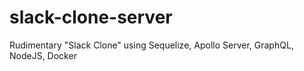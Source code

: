 # slack-clone-server
Rudimentary "Slack Clone" using Sequelize, Apollo Server, GraphQL, NodeJS, Docker